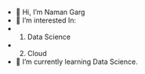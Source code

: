 - 👋 Hi, I’m Naman Garg
- 👀 I’m interested In:
-    1. Data Science
-    2. Cloud   
- 🌱 I’m currently learning Data Science.
